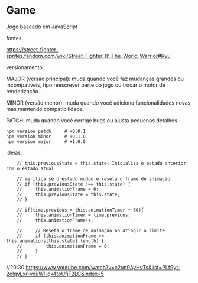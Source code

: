 # Game

Jogo baseado em JavaScript

fontes:

https://street-fighter-sprites.fandom.com/wiki/Street_Fighter_II:_The_World_Warrior#Ryu


versionamento:

MAJOR (versão principal): muda quando você faz mudanças grandes ou incompatíveis, tipo reescrever parte do jogo ou trocar o motor de renderização.

MINOR (versão menor): muda quando você adiciona funcionalidades novas, mas mantendo compatibilidade.

PATCH: muda quando você corrige bugs ou ajusta pequenos detalhes.

    npm version patch     # +0.0.1
    npm version minor     # +0.1.0
    npm version major     # +1.0.0


ideias:

        // this.previousState = this.state; Inicializa o estado anterior com o estado atual

        // Verifica se o estado mudou e reseta o frame de animação
        // if (this.previousState !== this.state) {
        //     this.animationFrame = 0;
        //     this.previousState = this.state;
        // }

        // if(time.previous > this.animationTimer + 60){
        //     this.animationTimer = time.previous;
        //     this.animationFrame++;
            
        //     // Reseta o frame de animação ao atingir o limite
        //     if (this.animationFrame >= this.animations[this.state].length) {
        //         this.animationFrame = 0;
        //     }
        // }

//20:30 https://www.youtube.com/watch?v=c2un9AyHvTs&list=PLf9yt-2olqyLxr-vouWl-qk4toUfjF2LC&index=5